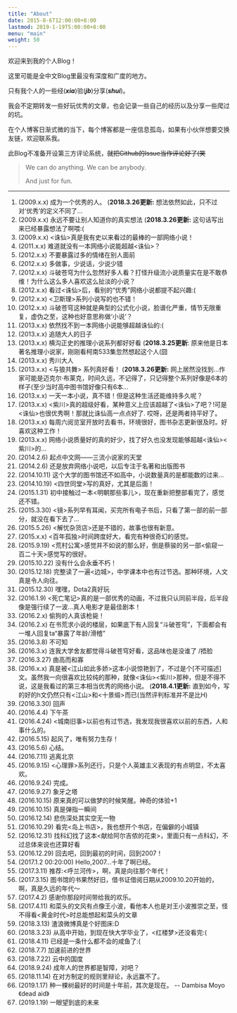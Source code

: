 ```yaml
---
title: "About"
date: 2015-8-6T12:00:00+8:00
lastmod: 2019-1-19T5:00:00+8:00
menu: "main"
weight: 50
---
```

欢迎来到我的个人Blog！

这里可能是全中文Blog里最没有深度和广度的地方。

只有我个人的一些经(___xia___)验(___jb___)分享(___shui___)。

我会不定期转发一些好玩优秀的文章，也会记录一些自己的经历以及分享一些爬过的坑。

在个人博客日渐式微的当下，每个博客都是一座信息孤岛，如果有小伙伴想要交换友链，欢迎联系我。

此Blog不准备开设第三方评论系统，~~就把Github的Issue当作评论好了(笑~~

> We can do anything. We can be anybody.
>
> And just for fun.

<!--more-->

- - -

1. (2009.x.x) 成为一个优秀的人。 (__2018.3.26更新:__ 想法依然如此，只不过对‘优秀’的定义不同了...
2. (2009.x.x) 永远不要让别人知道你的真实想法 (__2018.3.26更新:__ 这句话写出来已经暴露想法了啊喂:(
3. (2009.x.x) <诛仙>真是我有史以来看过的最棒的一部网络小说！
4. (2011.x.x) 难道就没有一本网络小说能超越<诛仙>？
5. (2012.x.x) 不要暴露过多的情绪在别人面前
6. (2012.x.x) 多做事，少说话，少说少错
7. (2012.x.x) 斗破苍穹为什么忽然好多人看？打怪升级流小说质量实在是不敢恭维！为什么这么多人喜欢这么扯淡的小说？
8. (2012.x.x) 看过<诛仙>后，看别的“优秀”网络小说都提不起兴趣:(
9. (2012.x.x) <卫斯理>系列小说写的也不错！
10. (2012.x.x) 斗破苍穹这种就是典型的公式化小说，脸谱化严重，情节无限重复，虚伪之至，这种也好意思称做‘小说’？
11. (2013.x.x) 依然找不到一本网络小说能够超越诛仙的:(
12. (2013.x.x) 追随大人的日子
13. (2013.x.x) 横沟正史的推理小说系列都好好看 (__2018.3.25更新__: 原来他是日本著名推理小说家，刚刚看柯南533集忽然想起这个人(囧
14. (2013.x.x) 秀川大人
15. (2013.x.x) <与狼共舞> 系列真好看！ (__2018.3.26更新:__ 网上居然没找到...作家可能是迈克尔·布莱克，时间久远，不记得了，只记得整个系列好像是6本的样子(至少当时高中图书馆好像只有6本...
16. (2013.x.x) 一天一本小说，真不错！但是这种生活还能维持多久呢？
17. (2013.x.x) <紫川>真的超级好看，某种意义上应该超越了<诛仙>了吧？!可是<诛仙>也很优秀啊！那就比诛仙高一点点好了. 哎呀，还是两者持平好了。
18. (2013.x.x) 每周六阅览室开放时去看书，环境很好，图书杂志更新很及时。好喜欢这种工作！
19. (2013.x.x) 网络小说质量好的真的好少，找了好久也没发现能够超越<诛仙><紫川>的...
20. (2014.2.6) 起点中文网——三流小说家的天堂
21. (2014.2.6) 还是放弃网络小说吧，以后专注于名著和出版图书
22. (2014.10.11) 这个大学的图书馆还不如高中，小说数量真的是都能数的过来...
23. (2014.10.19) <四世同堂>写的真好，尤其是后面！
24. (2015.1.31) 初中接触过一本<明朝那些事儿>，现在重新把整部看完了，感觉还不错。
25. (2015.3.30) <镜>系列早有耳闻，买完所有电子书后，只看了第一部的前一部分，就没在看下去了...
26. (2015.5.26) <解忧杂货店>还是不错的，故事也很有新意。
27. (2015.x.x) <百年孤独>时间跨度好大，看完有种很奇幻的感觉。
28. (2015.9.19) <荒村公寓>感觉并不如说的那么好，倒是蔡骏的另一部<偷窥一百二十天>感觉写的很好。
29. (2015.10.22) 没有什么会永垂不朽！
30. (2015.12.18) 完整读了一遍<边城>，中学课本中也有过节选。那种环境，人文真是令人向往。
31. (2015.12.30) 嘿嘿，Dota2真好玩
32. (2016.1.9) <死亡笔记>真的是一部优秀的动画，不过我只认同前半段，后半段像是强行续了一波...真人电影才是最佳剧本！
33. (2016.2.x) 偷狗的人真该枪毙！
34. (2016.2.x) 在书荒求小说的楼层，如果底下有人回复“斗破苍穹”，下面都会有一堆人回复ta“暴露了年龄/滑稽”
35. (2016.3.8) 不可知
36. (2016.3.x) 连我大学舍友都觉得斗破苍穹好看，这品味也是没谁了 /捂脸
37. (2016.3.27) 曲高而和寡
38. (2016.x.x) 真是被<江山如此多娇>这本小说惊艳到了，不过是个[不可描述]文。虽然我一向很喜欢比较纯的那种，就像<诛仙><紫川>那种，但是不得不说，这是我看过的第三本相当优秀的网络小说。 (__2018.4.1更新:__ 直到如今，写的好的h文仍然只有<江山>和<十景缎>而已(当然评判标准并不是比H)
39. (2016.3.30) 回声
40. (2016.4.4) 下午茶
41. (2016.4.24) <城南旧事>以前也有过节选，我发现我很喜欢以前的东西，人和事什么的。
42. (2016.5.15) 起风了，唯有努力生存！
43. (2016.5.6) 心结。
44. (2016.7.11) 逃离北京
45. (2016.9.15) <心理罪>系列还行，只是个人英雄主义表现的有点明显，不太喜欢。
46. (2016.9.24) 完成。
47. (2016.9.27) 象牙之塔
48. (2016.10.15) 原来真的可以做梦的时候笑醒。神奇的体验+1
49. (2016.10.15) 真是弹指一瞬间
50. (2016.12.14) 悲伤深处其实空无一物
51. (2016.10.29) 看完<岛上书店>，我也想开个书店，在偏僻的小城镇
52. (2016.12.31) 找科幻找了这本<献给阿尔吉侬的花束>，里面只有一点科幻，不过总体来说也还算好看
53. (2016.12.29) 回去吧，回到最初的时间，回到2007！
54. (2017.1.2 00:20:00) Hello,2007...十年了啊已经。
55. (2017.3.11) 推荐:<呼兰河传>，啊，真是向往那个年代！
56. (2017.3.15) 图书馆的书果然好旧，借书证借阅日期从2009.10.20开始的，啊，真是久远的年代～
57. (2017.4.2) 感谢你那段时间带给我的欢乐。
58. (2017.4.11) 和菜头的文风有点像王小波，看他本人也是对王小波推崇之至，怪不得看<黄金时代>时总能想起和菜头的文章
59. (2018.3.13) 渣浪微博真是个好图床:D
60. (2018.3.23) 从高中开始，到现在快大学毕业了，<红楼梦>还没看完:(
61. (2018.4.11) 已经是一条什么都不会的咸鱼了:(
62. (2018.7.7) 加速前进的世界
63. (2018.7.22) 云中的国度
64. (2018.9.24) 成年人的世界都是智障，对吧？
65. (2018.11.14) 在对方制定的规则里辩论，永远赢不了。
66. (2019.1.17) 种一棵树最好的时间是十年前，其次是现在。 -- Dambisa Moyo《dead aid》
67. (2019.1.19) 一眼望到底的未来